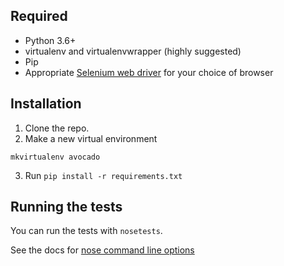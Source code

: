 ## Required
- Python 3.6+
- virtualenv and virtualenvwrapper (highly suggested)
- Pip
- Appropriate [Selenium web driver](https://selenium-python.readthedocs.io/installation.html#drivers) for your choice of browser

## Installation
1. Clone the repo.
2. Make a new virtual environment
```
mkvirtualenv avocado
```
3. Run `pip install -r requirements.txt`

## Running the tests
You can run the tests with `nosetests`.

See the docs for [nose command line options](https://nose.readthedocs.io/en/latest/man.html)
